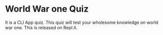 # World War one Quiz

It is a CLI App quiz. This quiz will test your wholesome knowledge on world war one. This is released on Repl.it.